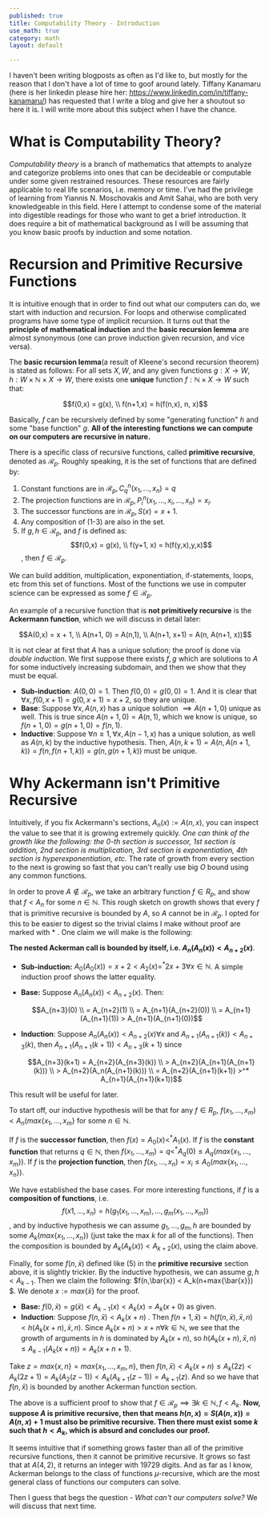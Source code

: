 ```yaml
---
published: true
title: Computability Theory - Introduction
use_math: true
category: math
layout: default

---
```


I haven't been writing blogposts as often as I'd like to, but mostly for the reason that I don't have a lot of time to goof around lately. Tiffany Kanamaru (here is her linkedin please hire her: https://www.linkedin.com/in/tiffany-kanamaru/) has requested that I write a blog and give her a shoutout so here it is. I will write more about this subject when I have the chance.

# What is Computability Theory?

*Computability theory* is a branch of mathematics that attempts to analyze and categorize problems into ones that can be decideable or computable under some given restrained resources. These resources are fairly applicable to real life scenarios, i.e. memory or time. I've had the privilege of learning from Yiannis N. Moschovakis and Amit Sahai, who are both very knowledgeable in this field. Here I attempt to condense some of the material into digestible readings for those who want to get a brief introduction. It does require a bit of mathematical background as I will be assuming that you know basic proofs by induction and some notation. 

# Recursion and Primitive Recursive Functions 

It is intuitive enough that in order to find out what our computers can do, we start with induction and recursion. For loops and otherwise complicated programs have some type of implicit recursion. It turns out that the **principle of mathematical induction** and the **basic recursion lemma** are almost synonymous (one can prove induction given recursion, and vice versa).

The **basic recursion lemma**(a result of Kleene's second recursion theorem) is stated as follows: For all sets $X,W$, and any given functions $g:X\to W, h:W \times \mathbb{N} \times X \to W$, there exists one **unique** function $f:\mathbb{N} \times X \to W$ such that:

$$f(0,x) = g(x), \\ f(n+1,x) = h(f(n,x), n, x)$$

Basically, $f$ can be recursively defined by some "generating function" $h$ and some "base function" $g$. **All of the interesting functions we can compute on our computers are recursive in nature.**

There is a specific class of recursive functions, called **primitive recursive**, denoted as $\mathcal{R}_p$. Roughly speaking, it is the set of functions that are defined by:

1. Constant functions are in $\mathcal{R}_p, C^n_q(x_1,...,x_n) = q$
2. The projection functions are in $\mathcal{R}_p, P^n_i(x_1,...,x_i,...,x_n) = x_i$.
3. The successor functions are in $\mathcal{R}_p, S(x) = x + 1$.
4. Any composition of (1-3) are also in the set.
5. If $g, h \in \mathcal{R}_p$, and $f$ is defined as: $$f(0,x) = g(x), \\ f(y+1, x) = h(f(y,x),y,x)$$, then $f \in \mathcal{R}_p$. 

We can build addition, multiplication, exponentiation, if-statements, loops, etc from this set of functions. Most of the functions we use in computer science can be expressed as some $f \in \mathcal{R}_p$.

An example of a recursive function that is **not primitively recursive** is the **Ackermann function**, which we will discuss in detail later:

$$A(0,x) = x + 1, \\ A(n+1, 0) = A(n,1), \\ A(n+1, x+1) = A(n, A(n+1, x))$$

It is not clear at first that $A$ has a unique solution; the proof is done via *double induction*. We first suppose there exists $f, g$ which are solutions to $A$ for some inductively increasing subdomain, and then we show that they must be equal.

- **Sub-induction**: $A(0, 0) = 1$. Then $f(0,0) = g(0,0) = 1$. And it is clear that $\forall x, f(0,x+1) = g(0,x+1) = x+2$, so they are unique.
- **Base**:  Suppose $\forall x, A(n, x)$ has a unique solution $\implies A(n+1, 0)$ unique as well. This is true since $A(n+1, 0) = A(n, 1)$, which we know is unique, so $f(n+1,0) = g(n+1,0) = f(n,1)$.
- **Inductive**: Suppose $\forall n \geq 1, \forall x, A(n-1,x)$ has a unique solution, as well as $A(n, k)$ by the inductive hypothesis. Then, $A(n, k+1) = A(n, A(n+1, k)) = f(n, f(n+1, k)) = g(n, g(n+1, k))$ must be unique.

# Why Ackermann isn't Primitive Recursive

Intuitively, if you fix Ackermann's sections, $A_n(x) := A(n,x)$, you can inspect the value to see that it is growing extremely quickly. *One can think of the growth like the following: the 0-th section is successor, 1st section is addition, 2nd section is multiplication, 3rd section is exponentiation, 4th section is hyperexponentiation, etc.* The rate of growth from every section to the next is growing so fast that you can't really use big $O$ bound using any common functions. 

In order to prove $A \not\in \mathcal{R}_p$, we take an arbitrary function $f \in R_p$, and show that $f < A_n$ for some $n \in \mathbb{N}$. This rough sketch on growth shows that every $f$ that is primitive recursive is bounded by $A$, so $A$ cannot be in $\mathcal{R}_p$. I opted for this to be easier to digest so the trivial claims I make without proof are marked with $*$ . One claim we will make is the following:

**The nested Ackerman call is bounded by itself, i.e. $A_n(A_n(x)) < A_{n+2}(x)$**. 

- **Sub-induction:** $A_0(A_0(x)) = x + 2 < A_2(x) =^* 2x+3 \forall x \in \mathbb{N}$. A simple induction proof shows the latter equality.

- **Base:** Suppose $A_n(A_n(x)) < A_{n+2}(x)$. Then:

  $$A_{n+3}(0) \\ = A_{n+2}(1) \\ = A_{n+1}(A_{n+2}(0)) \\ = A_{n+1}(A_{n+1}(1)) > A_{n+1}(A_{n+1}(0))$$

- **Induction**: Suppose $A_n(A_n(x)) < A_{n+2}(x) \forall x$ and $A_{n+1}(A_{n+1}(k)) < A_{n+3}(k)$, then $A_{n+1}(A_{n+1}(k+1)) < A_{n+3}(k+1)$ since 

  $$A_{n+3}(k+1) = A_{n+2}(A_{n+3}(k)) \\ > A_{n+2}(A_{n+1}(A_{n+1}(k))) \\ > A_{n+2}(A_n(A_{n+1}(k))) \\ = A_{n+2}(A_{n+1}(k+1)) >^* A_{n+1}(A_{n+1}(k+1))$$

This result will be useful for later.

To start off, our inductive hypothesis will be that for any $f \in R_p$, $f(x_1,...,x_m) < A_n(max\{x_1,...,x_m\}$ for some $n \in \mathbb{N}$.

If $f$ is the **successor function**, then $f(x) = A_0(x) <^* A_1(x)$. If $f$ is the **constant function** that returns $q \in \mathbb{N}$, then $f(x_1,...,x_m) = q <^* A_q(0) \leq A_q(max\{x_1,...,x_m\})$.  If $f$ is the **projection function**, then $f(x_1,...,x_n) = x_i \leq A_0(max \{x_1,...,x_n\})$.

We have established the base cases. For more interesting functions, if $f$ is a **composition of functions**, i.e. $$f(x1,...,x_n) = h(g_1(x_1,...,x_m),...,g_m(x_1,...,x_m))$$, and by inductive hypothesis we can assume $g_1,...,g_m,h$ are bounded by some $A_k(max\{x_1,...,x_n\})$ (just take the max $k$ for all of the functions). Then the composition is bounded by $A_k(A_k(x)) < A_{k+2}(x)$, using the claim above.  

Finally, for some $f(n,\bar{x})$ defined like (5) in the **primitive recursive** section above, it is slightly trickier. By the inductive hypothesis, we can assume $g, h < A_{k-1}$. Then we claim the following: $f(n,\bar{x}) < A_k(n+max\{\bar{x}\}) $. We denote $x := max\{\bar{x}\}$ for the proof. 

- **Base:** $f(0,\bar{x}) = g(\bar{x}) < A_{k-1}(x) < A_k(x) = A_k(x+0)$ as given.
- **Induction**: Suppose $f(n,\bar{x}) < A_k(x+n)$ . Then $f(n+1, \bar{x}) = h(f(n,\bar{x}), \bar{x}, n) < h(A_k(x+n), \bar{x}, n)$. Since $A_k(x+n) > x+n \forall k \in \mathbb{N}$, we see that the growth of arguments in $h$ is dominated by $A_k(x+n)$, so  $h(A_k(x+n), \bar{x}, n)\leq A_{k-1}(A_k(x+n)) = A_k(x+n+1)$.  

Take $z = max\{x, n\} = max\{x_1,...,x_m,n\}$, then $f(n,\bar{x}) < A_k(x+n) \leq A_k(2z) < A_k(2z+1) = A_k(A_2(z-1)) < A_k(A_{k+1}(z-1)) = A_{k+1}(z)$. And so we have that $f(n,\bar{x})$ is bounded by another Ackerman function section. 

The above is a sufficient proof to show that $f \in \mathcal{R}_p \implies \exists k \in \mathbb{N}, f < A_k$. **Now, suppose $A$ is primitive recursive, then that means $h(n, x) = S(A(n,x)) = A(n,x) + 1$ must also be primitive recursive. Then there must exist some $k$ such that $h < A_k$, which is absurd and concludes our proof.**  

It seems intuitive that if something grows faster than all of the primitive recursive functions, then it cannot be primitive recursive. It grows so fast that at $A(4,2)$, it returns an integer with 19729 digits. And as far as I know, Ackerman belongs to the class of functions $\mu$-recursive, which are the most general class of functions our computers can solve.

Then I guess that begs the question - *What can't our computers solve?* We will discuss that next time.

